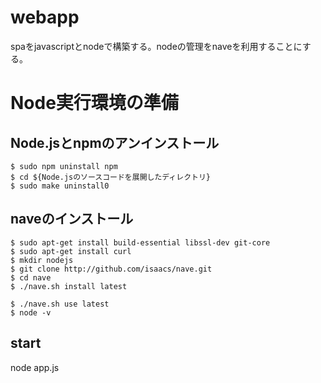 # webapp
spaをjavascriptとnodeで構築する。nodeの管理をnaveを利用することにする。

# Node実行環境の準備
## Node.jsとnpmのアンインストール

```
$ sudo npm uninstall npm
$ cd ${Node.jsのソースコードを展開したディレクトリ}
$ sudo make uninstall0
```

## naveのインストール
```
$ sudo apt-get install build-essential libssl-dev git-core
$ sudo apt-get install curl
$ mkdir nodejs
$ git clone http://github.com/isaacs/nave.git
$ cd nave
$ ./nave.sh install latest
```

```
$ ./nave.sh use latest
$ node -v
```

## start
node app.js
